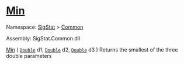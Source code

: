 # [Min](./MathHelper-100663400.md)

Namespace: [SigStat]() > [Common](./../README.md)

Assembly: SigStat.Common.dll

[Min](./MathHelper-100663400.md) ( [`Double`](https://docs.microsoft.com/en-us/dotnet/api/System.Double) d1, [`Double`](https://docs.microsoft.com/en-us/dotnet/api/System.Double) d2, [`Double`](https://docs.microsoft.com/en-us/dotnet/api/System.Double) d3 )              Returns the smallest of the three double parameters
